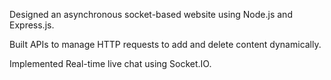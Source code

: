Designed an asynchronous socket-based website using Node.js and Express.js.

Built APIs to manage HTTP requests to add and delete content dynamically. 

Implemented Real-time live chat using Socket.IO.